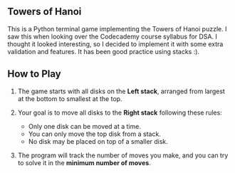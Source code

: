 ## Towers of Hanoi

This is a Python terminal game implementing the Towers of Hanoi puzzle.
I saw this when looking over the Codecademy course syllabus for DSA. I thought it looked interesting, so I decided to implement it with some extra validation
and features. It has been good practice using stacks :).


## How to Play

1. The game starts with all disks on the **Left stack**, arranged from largest at the bottom to smallest at the top.
2. Your goal is to move all disks to the **Right stack** following these rules:
   - Only one disk can be moved at a time.
   - You can only move the top disk from a stack.
   - No disk may be placed on top of a smaller disk.

3. The program will track the number of moves you make, and you can try to solve it in the **minimum number of moves**.
